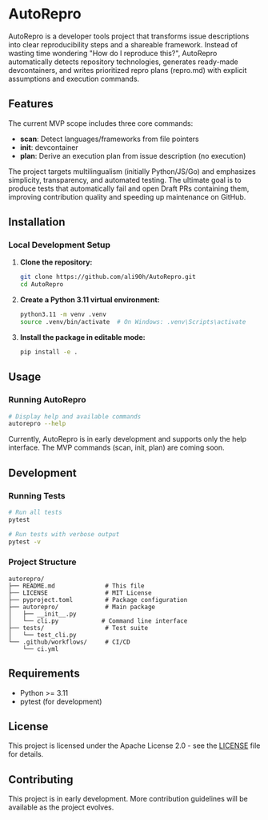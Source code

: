 # AutoRepro

AutoRepro is a developer tools project that transforms issue descriptions into clear reproducibility steps and a shareable framework. Instead of wasting time wondering "How do I reproduce this?", AutoRepro automatically detects repository technologies, generates ready-made devcontainers, and writes prioritized repro plans (repro.md) with explicit assumptions and execution commands.

## Features

The current MVP scope includes three core commands:
- **scan**: Detect languages/frameworks from file pointers
- **init**: devcontainer  
- **plan**: Derive an execution plan from issue description (no execution)

The project targets multilingualism (initially Python/JS/Go) and emphasizes simplicity, transparency, and automated testing. The ultimate goal is to produce tests that automatically fail and open Draft PRs containing them, improving contribution quality and speeding up maintenance on GitHub.

## Installation

### Local Development Setup

1. **Clone the repository:**
   ```bash
   git clone https://github.com/ali90h/AutoRepro.git
   cd AutoRepro
   ```

2. **Create a Python 3.11 virtual environment:**
   ```bash
   python3.11 -m venv .venv
   source .venv/bin/activate  # On Windows: .venv\Scripts\activate
   ```

3. **Install the package in editable mode:**
   ```bash
   pip install -e .
   ```

## Usage

### Running AutoRepro

```bash
# Display help and available commands
autorepro --help
```

Currently, AutoRepro is in early development and supports only the help interface. The MVP commands (scan, init, plan) are coming soon.

## Development

### Running Tests

```bash
# Run all tests
pytest

# Run tests with verbose output
pytest -v
```

### Project Structure

```
autorepro/
├── README.md              # This file
├── LICENSE                # MIT License
├── pyproject.toml         # Package configuration
├── autorepro/             # Main package
│   ├── __init__.py
│   └── cli.py            # Command line interface
├── tests/                 # Test suite
│   └── test_cli.py
└── .github/workflows/     # CI/CD
    └── ci.yml
```

## Requirements

- Python >= 3.11
- pytest (for development)

## License

This project is licensed under the Apache License 2.0 - see the [LICENSE](LICENSE) file for details.

## Contributing

This project is in early development. More contribution guidelines will be available as the project evolves.
